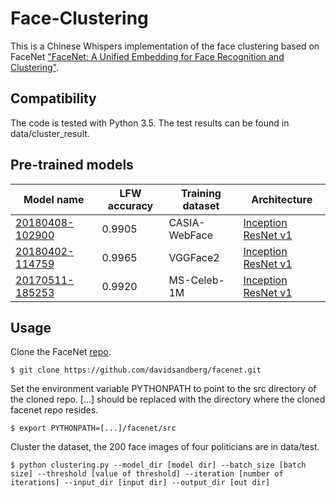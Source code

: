 # Face-Clustering

This is a Chinese Whispers implementation of the face clustering based on FaceNet ["FaceNet: A Unified Embedding for Face Recognition and Clustering"](http://arxiv.org/abs/1503.03832).

## Compatibility
The code is tested with Python 3.5. The test results can be found in data/cluster_result.

## Pre-trained models
| Model name      | LFW accuracy | Training dataset | Architecture |
|-----------------|--------------|------------------|-------------|
| [20180408-102900](https://drive.google.com/open?id=1R77HmFADxe87GmoLwzfgMu_HY0IhcyBz) | 0.9905        | CASIA-WebFace    | [Inception ResNet v1](https://github.com/davidsandberg/facenet/blob/master/src/models/inception_resnet_v1.py) |
| [20180402-114759](https://drive.google.com/open?id=1EXPBSXwTaqrSC0OhUdXNmKSh9qJUQ55-) | 0.9965        | VGGFace2      | [Inception ResNet v1](https://github.com/davidsandberg/facenet/blob/master/src/models/inception_resnet_v1.py) |
| [20170511-185253](https://drive.google.com/open?id=1b0_w4Z7F7UONWWF69MHXjM9x4it1hJp_) | 0.9920        | MS-Celeb-1M      | [Inception ResNet v1](https://github.com/davidsandberg/facenet/blob/master/src/models/inception_resnet_v1.py) |

## Usage

Clone the FaceNet [repo](https://github.com/davidsandberg/facenet).

	$ git clone https://github.com/davidsandberg/facenet.git

Set the environment variable PYTHONPATH to point to the src directory of the cloned repo. [...] should be replaced with the directory where the cloned facenet repo resides.
	
	$ export PYTHONPATH=[...]/facenet/src
	
Cluster the dataset, the 200 face images of four politicians are in data/test.

	$ python clustering.py --model_dir [model dir] --batch_size [batch size] --threshold [value of threshold] --iteration [number of iterations] --input_dir [input dir] --output_dir [out dir]
